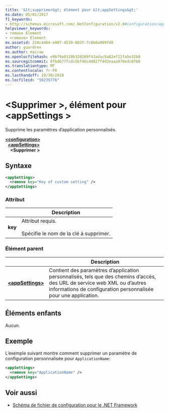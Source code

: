 ```yaml
---
title: '&lt;supprimer&gt; élément pour &lt;appSettings&gt;'
ms.date: 05/01/2017
f1_keywords:
- http://schemas.microsoft.com/.NetConfiguration/v2.0#configuration/appSettings/remove
helpviewer_keywords:
- remove Element
- <remove> Element
ms.assetid: 218c4464-e007-4539-803f-7c8b0a909fd8
author: guardrex
ms.author: mairaw
ms.openlocfilehash: e9b79a8319b320289f43adac5a82ef22fa5e32b0
ms.sourcegitcommit: 0fbd677fcdc5bf46c4d827f492eaaa970edc07b6
ms.translationtype: MT
ms.contentlocale: fr-FR
ms.lasthandoff: 10/30/2018
ms.locfileid: "50235776"
---
```

# <a name="remove-element-for-appsettings"></a>\<Supprimer >, élément pour \<appSettings >

Supprime les paramètres d’application personnalisés.

[**\<configuration>**](~/docs/framework/configure-apps/file-schema/configuration-element.md)   
&nbsp;&nbsp;[**\<appSettings>**](~/docs/framework/configure-apps/file-schema/appsettings/appsettings-element-for-configuration.md)   
&nbsp;&nbsp;&nbsp;&nbsp;**\<Supprimer >**

## <a name="syntax"></a>Syntaxe

```xml
<appSettings>
  <remove key="Key of custom setting" />
</appSettings>
```

### <a name="attribute"></a>Attribut

|         | Description |
| ------- | ----------- |
| **key** | Attribut requis.<br><br>Spécifie le nom de la clé à supprimer. |

### <a name="parent-element"></a>Élément parent

|     | Description |
| --- | ----------- |
| [**\<appSettings>**](~/docs/framework/configure-apps/file-schema/appsettings/appsettings-element-for-configuration.md) | Contient des paramètres d’application personnalisés, tels que des chemins d’accès, des URL de service web XML ou d’autres informations de configuration personnalisée pour une application. |

## <a name="child-elements"></a>Éléments enfants

Aucun.

## <a name="example"></a>Exemple

L’exemple suivant montre comment supprimer un paramètre de configuration personnalisée pour `ApplicationName`:

```xml
<appSettings>
  <remove key="ApplicationName" />
</appSettings>
```

## <a name="see-also"></a>Voir aussi

- [Schéma de fichier de configuration pour le .NET Framework](~/docs/framework/configure-apps/file-schema/index.md)
